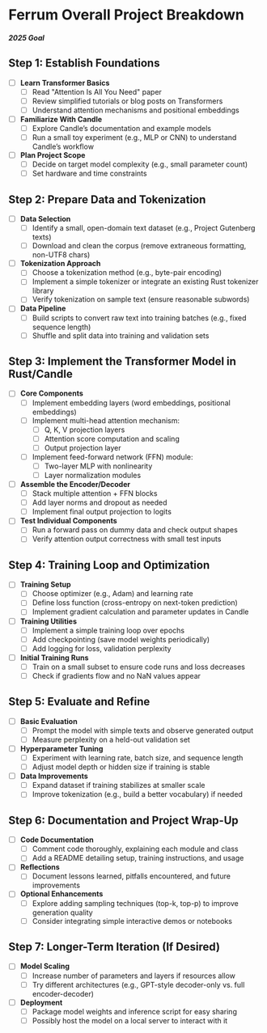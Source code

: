 # Ferrum Overall Project Breakdown
##### 2025 Goal

## Step 1: Establish Foundations
- [ ] **Learn Transformer Basics**
  - [ ] Read "Attention Is All You Need" paper  
  - [ ] Review simplified tutorials or blog posts on Transformers  
  - [ ] Understand attention mechanisms and positional embeddings  
- [ ] **Familiarize With Candle**
  - [ ] Explore Candle’s documentation and example models  
  - [ ] Run a small toy experiment (e.g., MLP or CNN) to understand Candle’s workflow  
- [ ] **Plan Project Scope**
  - [ ] Decide on target model complexity (e.g., small parameter count)  
  - [ ] Set hardware and time constraints  

## Step 2: Prepare Data and Tokenization
- [ ] **Data Selection**
  - [ ] Identify a small, open-domain text dataset (e.g., Project Gutenberg texts)  
  - [ ] Download and clean the corpus (remove extraneous formatting, non-UTF8 chars)  
- [ ] **Tokenization Approach**
  - [ ] Choose a tokenization method (e.g., byte-pair encoding)  
  - [ ] Implement a simple tokenizer or integrate an existing Rust tokenizer library  
  - [ ] Verify tokenization on sample text (ensure reasonable subwords)  
- [ ] **Data Pipeline**
  - [ ] Build scripts to convert raw text into training batches (e.g., fixed sequence length)  
  - [ ] Shuffle and split data into training and validation sets  

## Step 3: Implement the Transformer Model in Rust/Candle
- [ ] **Core Components**
  - [ ] Implement embedding layers (word embeddings, positional embeddings)  
  - [ ] Implement multi-head attention mechanism:
    - [ ] Q, K, V projection layers  
    - [ ] Attention score computation and scaling  
    - [ ] Output projection layer  
  - [ ] Implement feed-forward network (FFN) module:
    - [ ] Two-layer MLP with nonlinearity  
    - [ ] Layer normalization modules  
- [ ] **Assemble the Encoder/Decoder**
  - [ ] Stack multiple attention + FFN blocks  
  - [ ] Add layer norms and dropout as needed  
  - [ ] Implement final output projection to logits  
- [ ] **Test Individual Components**
  - [ ] Run a forward pass on dummy data and check output shapes  
  - [ ] Verify attention output correctness with small test inputs  

## Step 4: Training Loop and Optimization
- [ ] **Training Setup**
  - [ ] Choose optimizer (e.g., Adam) and learning rate  
  - [ ] Define loss function (cross-entropy on next-token prediction)  
  - [ ] Implement gradient calculation and parameter updates in Candle  
- [ ] **Training Utilities**
  - [ ] Implement a simple training loop over epochs  
  - [ ] Add checkpointing (save model weights periodically)  
  - [ ] Add logging for loss, validation perplexity  
- [ ] **Initial Training Runs**
  - [ ] Train on a small subset to ensure code runs and loss decreases  
  - [ ] Check if gradients flow and no NaN values appear  

## Step 5: Evaluate and Refine
- [ ] **Basic Evaluation**
  - [ ] Prompt the model with simple texts and observe generated output  
  - [ ] Measure perplexity on a held-out validation set  
- [ ] **Hyperparameter Tuning**
  - [ ] Experiment with learning rate, batch size, and sequence length  
  - [ ] Adjust model depth or hidden size if training is stable  
- [ ] **Data Improvements**
  - [ ] Expand dataset if training stabilizes at smaller scale  
  - [ ] Improve tokenization (e.g., build a better vocabulary) if needed  

## Step 6: Documentation and Project Wrap-Up
- [ ] **Code Documentation**
  - [ ] Comment code thoroughly, explaining each module and class  
  - [ ] Add a README detailing setup, training instructions, and usage  
- [ ] **Reflections**
  - [ ] Document lessons learned, pitfalls encountered, and future improvements  
- [ ] **Optional Enhancements**
  - [ ] Explore adding sampling techniques (top-k, top-p) to improve generation quality  
  - [ ] Consider integrating simple interactive demos or notebooks  

## Step 7: Longer-Term Iteration (If Desired)
- [ ] **Model Scaling**
  - [ ] Increase number of parameters and layers if resources allow  
  - [ ] Try different architectures (e.g., GPT-style decoder-only vs. full encoder-decoder)  
- [ ] **Deployment**
  - [ ] Package model weights and inference script for easy sharing  
  - [ ] Possibly host the model on a local server to interact with it  
